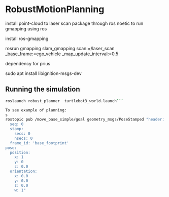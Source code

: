 # RobustMotionPlanning

 install point-cloud to laser scan package through ros noetic
to  run gmapping using ros

install ros-gmapping


rosrun gmapping slam_gmapping scan:=/laser_scan _base_frame:=ego_vehicle _map_update_interval:=0.5




dependency for prius

 sudo apt install libignition-msgs-dev


## Running the simulation

```sh 
roslaunch robust_planner  turtlebot3_world.launch```

To see example of planning: 
s
rostopic pub /move_base_simple/goal geometry_msgs/PoseStamped "header:
  seq: 0
  stamp:
    secs: 0
    nsecs: 0
  frame_id: 'base_footprint'
pose:
  position:
    x: 1
    y: 0
    z: 0.0
  orientation:
    x: 0.0
    y: 0.0
    z: 0.0
    w: 1" 


